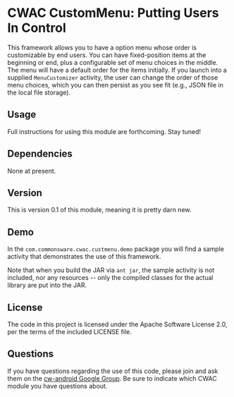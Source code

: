 CWAC CustomMenu: Putting Users In Control
=========================================

This framework allows you to have a option menu whose order
is customizable by end users. You can have fixed-position
items at the beginning or end, plus a configurable set of
menu choices in the middle. The menu will have a default
order for the items initially. If you launch into a supplied
`MenuCustomizer` activity, the user can change the order of
those menu choices, which you can then persist as you see
fit (e.g., JSON file in the local file storage).

Usage
-----
Full instructions for using this module are forthcoming. Stay
tuned!

Dependencies
------------
None at present.

Version
-------
This is version 0.1 of this module, meaning it is pretty darn
new.

Demo
----
In the `com.commonsware.cwac.custmenu.demo` package you will find
a sample activity that demonstrates the use of this framework.

Note that when you build the JAR via `ant jar`, the sample
activity is not included, nor any resources -- only the
compiled classes for the actual library are put into the JAR.

License
-------
The code in this project is licensed under the Apache
Software License 2.0, per the terms of the included LICENSE
file.

Questions
---------
If you have questions regarding the use of this code, please
join and ask them on the [cw-android Google Group][gg]. Be sure to
indicate which CWAC module you have questions about.

[gg]: http://groups.google.com/group/cw-android
